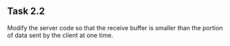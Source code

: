 ## Task 2.2
Modify the server code so that the receive buffer is smaller than the portion of data sent by the client at one time.